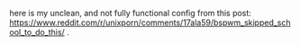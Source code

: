 here is my unclean, and not fully functional config from this post: https://www.reddit.com/r/unixporn/comments/17ala59/bspwm_skipped_school_to_do_this/ . 
